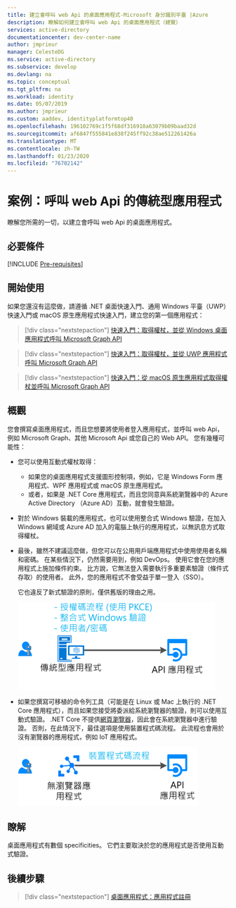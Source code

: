 ```yaml
---
title: 建立會呼叫 web Api 的桌面應用程式-Microsoft 身分識別平臺 |Azure
description: 瞭解如何建立會呼叫 web Api 的桌面應用程式（總覽）
services: active-directory
documentationcenter: dev-center-name
author: jmprieur
manager: CelesteDG
ms.service: active-directory
ms.subservice: develop
ms.devlang: na
ms.topic: conceptual
ms.tgt_pltfrm: na
ms.workload: identity
ms.date: 05/07/2019
ms.author: jmprieur
ms.custom: aaddev, identityplatformtop40
ms.openlocfilehash: 196102769c1f5f68df316918a63079b09baad32d
ms.sourcegitcommit: af6847f555841e838f245ff92c38ae512261426a
ms.translationtype: MT
ms.contentlocale: zh-TW
ms.lasthandoff: 01/23/2020
ms.locfileid: "76702142"
---
```

# <a name="scenario-desktop-app-that-calls-web-apis"></a>案例：呼叫 web Api 的傳統型應用程式

瞭解您所需的一切，以建立會呼叫 web Api 的桌面應用程式。

## <a name="prerequisites"></a>必要條件

[!INCLUDE [Pre-requisites](../../../includes/active-directory-develop-scenarios-prerequisites.md)]

## <a name="get-started"></a>開始使用

如果您還沒有這麼做，請遵循 .NET 桌面快速入門、通用 Windows 平臺（UWP）快速入門或 macOS 原生應用程式快速入門，建立您的第一個應用程式：

> [!div class="nextstepaction"]
> [快速入門：取得權杖，並從 Windows 桌面應用程式呼叫 Microsoft Graph API](./quickstart-v2-windows-desktop.md)


> [!div class="nextstepaction"]
> [快速入門：取得權杖，並從 UWP 應用程式呼叫 Microsoft Graph API](./quickstart-v2-uwp.md)

> [!div class="nextstepaction"]
> [快速入門：從 macOS 原生應用程式取得權杖並呼叫 Microsoft Graph API](./quickstart-v2-ios.md)

## <a name="overview"></a>概觀

您會撰寫桌面應用程式，而且您想要將使用者登入應用程式，並呼叫 web Api，例如 Microsoft Graph、其他 Microsoft Api 或您自己的 Web API。 您有幾種可能性：

- 您可以使用互動式權杖取得：

  - 如果您的桌面應用程式支援圖形控制項，例如，它是 Windows Form 應用程式、WPF 應用程式或 macOS 原生應用程式。
  - 或者，如果是 .NET Core 應用程式，而且您同意與系統瀏覽器中的 Azure Active Directory （Azure AD）互動，就會發生驗證。

- 對於 Windows 裝載的應用程式，也可以使用整合式 Windows 驗證，在加入 Windows 網域或 Azure AD 加入的電腦上執行的應用程式，以無訊息方式取得權杖。
- 最後，雖然不建議這麼做，但您可以在公用用戶端應用程式中使用使用者名稱和密碼。 在某些情況下，仍然需要用到，例如 DevOps。 使用它會在您的應用程式上施加條件約束。 比方說，它無法登入需要執行多重要素驗證（條件式存取）的使用者。 此外，您的應用程式不會受益于單一登入（SSO）。

  它也違反了新式驗證的原則，僅供舊版的理由之用。

  ![桌面應用程式](media/scenarios/desktop-app.svg)

- 如果您撰寫可移植的命令列工具（可能是在 Linux 或 Mac 上執行的 .NET Core 應用程式），而且如果您接受將委派給系統瀏覽器的驗證，則可以使用互動式驗證。 .NET Core 不提供[網頁瀏覽器](https://aka.ms/msal-net-uses-web-browser)，因此會在系統瀏覽器中進行驗證。 否則，在此情況下，最佳選項是使用裝置程式碼流程。 此流程也會用於沒有瀏覽器的應用程式，例如 IoT 應用程式。

  ![Browserless 應用程式](media/scenarios/device-code-flow-app.svg)

## <a name="specifics"></a>瞭解

桌面應用程式有數個 specificities。 它們主要取決於您的應用程式是否使用互動式驗證。

## <a name="next-steps"></a>後續步驟

> [!div class="nextstepaction"]
> [桌面應用程式：應用程式註冊](scenario-desktop-app-registration.md)
